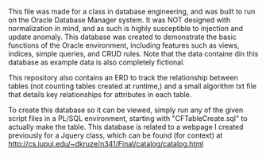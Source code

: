 This file was made for a class in database engineering, and was built to run on the Oracle Database Manager system. It was NOT designed with normalization in mind,
and as such is highly susceptible to injection and update anomaly. This database was created to demonstrate the basic functions of the Oracle environment, including
features such as views, indices, simple queries, and CRUD rules. Note that the data containe din this database as example data is also completely fictional.

This repository also contains an ERD to track the relationship between tables (not counting tables created at runtime,) and a small algorithm txt file that details key
relationships for attributes in each table.

To create this database so it can be viewed, simply run any of the given script files in a PL/SQL environment, starting with "CFTableCreate.sql" to actually make the
table. This database is related to a webpage I created previously for a Jquery class, which can be found (for context) at http://cs.iupui.edu/~dkruze/n341/Final/catalog/catalog.html
